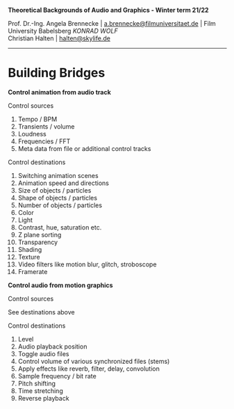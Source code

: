 <!-- ---  
title: Theoretical Backgrounds of Audio and Graphics
author: Angela Brennecke
affiliation: Film University Babelsberg KONRAD WOLF
date: Winter term 22/22
---   -->
**Theoretical Backgrounds of Audio and Graphics - Winter term 21/22**

Prof. Dr.-Ing. Angela Brennecke | a.brennecke@filmuniversitaet.de | Film University Babelsberg *KONRAD WOLF*  
Christian Halten | halten@skylife.de

---
# Building Bridges

**Control animation from audio track**

Control sources

1.  Tempo / BPM
2.  Transients / volume
3.  Loudness
4.  Frequencies / FFT
5.  Meta data from file or additional control tracks

Control destinations

1.  Switching animation scenes
2.  Animation speed and directions
3.  Size of objects / particles
4.  Shape of objects / particles
5.  Number of objects / particles
6.  Color
7.  Light
8.  Contrast, hue, saturation etc.
9.  Z plane sorting
10.  Transparency
11.  Shading
12.  Texture
13.  Video filters like motion blur, glitch, stroboscope
14.  Framerate

**Control audio from motion graphics**

Control sources

See destinations above

Control destinations

1.  Level
2.  Audio playback position
3.  Toggle audio files
4.  Control volume of various synchronized files (stems)
5.  Apply effects like reverb, filter, delay, convolution
6.  Sample frequency / bit rate
7.  Pitch shifting
8.  Time stretching
9.  Reverse playback

